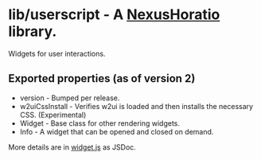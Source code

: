 # lib/userscript - A [NexusHoratio](https://github.com/nexushoratio/userscripts/blob/main/lib/README.md) library.

Widgets for user interactions.

## Exported properties (as of version 2)
* version - Bumped per release.
* w2uiCssInstall - Verifies w2ui is loaded and then installs the necessary CSS. (Experimental)
* Widget - Base class for other rendering widgets.
* Info - A widget that can be opened and closed on demand.

More details are in [widget.js](widget.js) as JSDoc.
